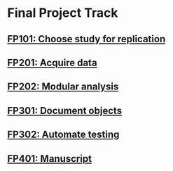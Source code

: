 # Final Project Track

## [FP101: Choose study for replication](FP101.md)

## [FP201: Acquire data](FP201.md)

## [FP202: Modular analysis](FP202.md)

## [FP301: Document objects](FP301.md)

## [FP302: Automate testing](FP302.md)

## [FP401: Manuscript](FP401.md)
